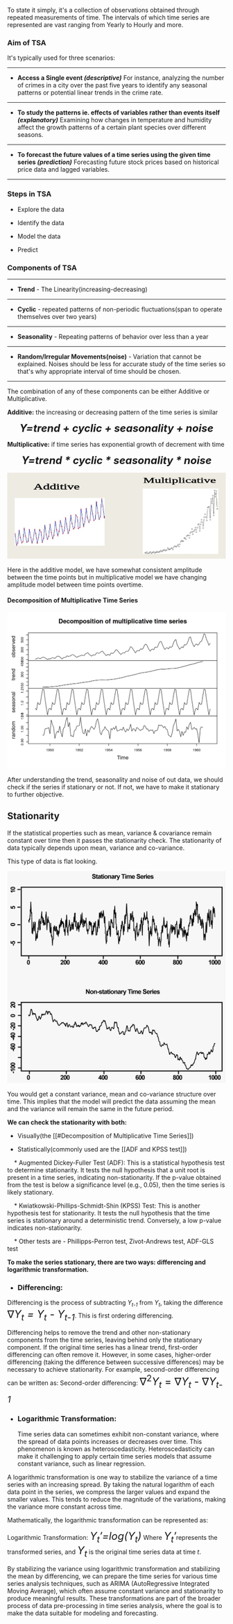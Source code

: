 
To state it simply, it's a collection of observations obtained through repeated measurements of time. The intervals of which time series are represented are vast ranging from Yearly to Hourly and more.

### Aim of TSA

It's typically used for three scenarios:

---
* <strong>Access a Single event <em>(descriptive)</em></strong>
	For instance, analyzing the number of crimes in a city over the past five years to identify any seasonal patterns or potential linear trends in the crime rate.
---
* <strong>To study the patterns ie. effects of variables rather than events itself <em>(explanatory)</em></strong>
	Examining how changes in temperature and humidity affect the growth patterns of a certain plant species over different seasons.
---
* <strong>To forecast the future values of a time series using the given time series <em>(prediction)</em></strong>
	Forecasting future stock prices based on historical price data and lagged variables.
---

  
### Steps in TSA

* Explore the data

* Identify the data

* Model the data

* Predict


### Components of TSA

---
* <strong>Trend</strong> - The Linearity(increasing-decreasing)
---
* <strong>Cyclic</strong> - repeated patterns of non-periodic fluctuations(span to operate themselves over two years)
---
* <strong>Seasonality</strong> - Repeating patterns of behavior over less than a year
---
* <strong>Random/Irregular Movements(noise)</strong> - Variation that cannot be explained. Noises should be less for accurate study of the time series so that's why appropriate interval of time should be chosen.
---

The combination of any of these components can be either Additive or Multiplicative.

<strong>Additive:</strong> the increasing or decreasing pattern of the time series is similar

<div align="center" style="font-size: 24px;"><em><strong>Y=trend + cyclic + seasonality + noise</strong></em></div>

<strong>Multiplicative:</strong> if time series has exponential growth of decrement with time

<div align="center" style="font-size:24px;"><em><strong>Y=trend * cyclic * seasonality * noise</strong></em></div>
  

![Additive+Multiplicative](./data/additive-multiplicative.jpg)


Here in the additive model, we have somewhat consistent amplitude between the time points but in multiplicative model we have changing amplitude model between time points overtime.


#### Decomposition of Multiplicative Time Series

![DecompositionOfMultiTS](./data/decompositionOfMultiplicativeTS.png)  

After understanding the trend, seasonality and noise of out data, we should check if the series if stationary or not. If not, we have to make it stationary to further objective.

  
## Stationarity

If the statistical properties such as mean, variance & covariance remain constant over time then it passes the stationarity check. The stationarity of data typically depends upon mean, variance and co-variance.


This type of data is flat looking.

![Stationary&Non-StationarySeries](./data/stationary_nonStationary.jpg)

You would get a constant variance, mean and co-variance structure over time. This implies that the model will predict the data assuming the mean and the variance will remain the same in the future period.


<strong>We can check the stationarity with both:</strong>

* Visually(the [[#Decomposition of Multiplicative Time Series]])

* Statistically(commonly used are the [[ADF and KPSS test]])

    * Augmented Dickey-Fuller Test (ADF): This is a statistical hypothesis test to determine stationarity. It tests the null hypothesis that a unit root is present in a time series, indicating non-stationarity. If the p-value obtained from the test is below a significance level (e.g., 0.05), then the time series is likely stationary.

    * Kwiatkowski-Phillips-Schmidt-Shin (KPSS) Test: This is another hypothesis test for stationarity. It tests the null hypothesis that the time series is stationary around a deterministic trend. Conversely, a low p-value indicates non-stationarity.


    *  Other tests are - Phillipps-Perron test, Zivot-Andrews test, ADF-GLS test


**To make the series stationary, there are two ways: differencing and logarithmic transformation.**


* ### Differencing:

Differencing is the process of subtracting <em>Y<sub>t-1</sub></em> from <em>Y<sub>t</sub></em>, taking the difference <span style="font-size: 24px;">∇<em>Y<sub>t</sub> = Y<sub>t</sub> - Y<sub>t-1</sub></em></span>. This is first ordering differencing.

Differencing helps to remove the trend and other non-stationary components from the time series, leaving behind only the stationary component. If the original time series has a linear trend, first-order differencing can often remove it. However, in some cases, higher-order differencing (taking the difference between successive differences) may be necessary to achieve stationarity. For example, second-order differencing can be written as:
Second-order differencing:  <span style="font-size: 24px;">∇<sup>2</sup><em>Y<sub>t</sub></em> = ∇<em>Y<sub>t</sub></em> - ∇<em>Y<sub>t-1</sub></em></span>


* ### Logarithmic Transformation:

	Time series data can sometimes exhibit non-constant variance, where the spread of data points increases or decreases over time. This phenomenon is known as heteroscedasticity. Heteroscedasticity can make it challenging to apply certain time series models that assume constant variance, such as linear regression.

A logarithmic transformation is one way to stabilize the variance of a time series with an increasing spread. By taking the natural logarithm of each data point in the series, we compress the larger values and expand the smaller values. This tends to reduce the magnitude of the variations, making the variance more constant across time.

Mathematically, the logarithmic transformation can be represented as:

Logarithmic Transformation: <span style="font-size: 24px;"><em>Y<sub>t</sub>′​=log(Y<sub>t</sub>​)</em></span>
Where *<span style="font-size: 24px;">Y<sub>t</sub>′​</span>​* represents the transformed series, and *<span style="font-size: 24px;">Y<sub>t</sub>​</span>*​ is the original time series data at time *t*.

By stabilizing the variance using logarithmic transformation and stabilizing the mean by differencing, we can prepare the time series for various time series analysis techniques, such as ARIMA (AutoRegressive Integrated Moving Average), which often assume constant variance and stationarity to produce meaningful results. These transformations are part of the broader process of data pre-processing in time series analysis, where the goal is to make the data suitable for modeling and forecasting.
